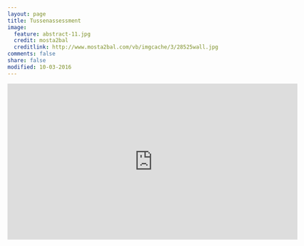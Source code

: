 ```yaml
---
layout: page
title: Tussenassessment
image:
  feature: abstract-11.jpg
  credit: mosta2bal
  creditlink: http://www.mosta2bal.com/vb/imgcache/3/28525wall.jpg 
comments: false
share: false    
modified: 10-03-2016
---
```




<iframe src="https://drive.google.com/embeddedfolderview?id=0BycjBNS3AKDWS1U2Q2I4cVJoeEk#list" width="650" height="350" frameborder="0"></iframe>
